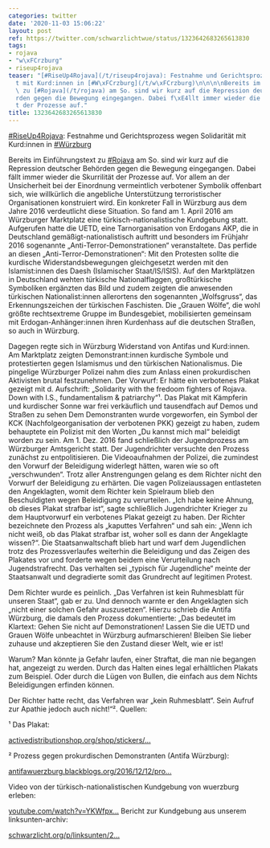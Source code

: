 ```yaml
---
categories: twitter
date: '2020-11-03 15:06:22'
layout: post
ref: https://twitter.com/schwarzlichtwue/status/1323642683265613830
tags:
- rojava
- "w\xFCrzburg"
- riseup4rojava
teaser: "[#RiseUp4Rojava](/t/riseup4rojava): Festnahme und Gerichtsprozess wegen Solidarit\xE4\
  t mit Kurd:innen in [#W\xFCrzburg](/t/w\xFCrzburg)\n\n\n\nBereits im Einf\xFChrungstext\
  \ zu [#Rojava](/t/rojava) am So. sind wir kurz auf die Repression deutscher Beh\xF6\
  rden gegen die Bewegung eingegangen. Dabei f\xE4llt immer wieder die Skurrilit\xE4\
  t der Prozesse auf."
title: 1323642683265613830
---
```

[#RiseUp4Rojava](/t/riseup4rojava): Festnahme und Gerichtsprozess wegen Solidarität mit Kurd:innen in [#Würzburg](/t/würzburg)



Bereits im Einführungstext zu [#Rojava](/t/rojava) am So. sind wir kurz auf die Repression deutscher Behörden gegen die Bewegung eingegangen. Dabei fällt immer wieder die Skurrilität der Prozesse auf.
Vor allem an der Unsicherheit bei der Einordnung vermeintlich verbotener Symbolik offenbart sich, wie willkürlich die angebliche Unterstützung terroristischer Organisationen konstruiert wird. Ein konkreter Fall in Würzburg aus dem Jahre 2016 verdeutlicht diese Situation.
So fand am 1. April 2016 am Würzburger Marktplatz eine türkisch-nationalistische Kundgebung statt. Aufgerufen hatte die UETD, eine Tarnorganisation von Erdogans AKP, die in Deutschland gemäßigt-nationalistisch auftritt und besonders im Frühjahr 2016 sogenannte
„Anti-Terror-Demonstrationen“ veranstaltete. Das perfide an diesen „Anti-Terror-Demonstrationen“: Mit den Protesten sollte die kurdische Widerstandsbewegungen gleichgesetzt werden mit den Islamist:innen des Daesh (Islamischer Staat/IS/ISIS).
Auf den Marktplätzen in Deutschland wehten türkische Nationalflaggen, großtürkische Symboliken ergänzten das Bild und zudem zeigten die anwesenden türkischen Nationalist:innen allerortens den sogenannten „Wolfsgruss“, das Erkennungszeichen der türkischen Faschisten.
Die „Grauen Wölfe“, die wohl größte rechtsextreme Gruppe im Bundesgebiet, mobilisierten gemeinsam mit Erdogan-Anhänger:innen ihren Kurdenhass auf die deutschen Straßen, so auch in Würzburg.



Dagegen regte sich in Würzburg Widerstand von Antifas und Kurd:innen.
Am Marktplatz zeigten Demonstrant:innen kurdische Symbole und protestierten gegen Islamismus und den türkischen Nationalismus. Die pingelige Würzburger Polizei nahm dies zum Anlass einen prokurdischen Aktivisten brutal festzunehmen.
Der Vorwurf: Er hätte ein verbotenes Plakat gezeigt mit d. Aufschrift: „Solidarity with the fredoom fighters of Rojava. Down with I.S., fundamentalism &amp; patriarchy“¹. Das Plakat mit Kämpferin und kurdischer Sonne war frei verkäuflich und tausendfach auf Demos und Straßen zu sehen
Dem Demonstranten wurde vorgeworfen, ein Symbol der KCK (Nachfolgeorganisation der verbotenen PKK) gezeigt zu haben, zudem behauptete ein Polizist mit den Worten „Du kannst mich mal“ beleidigt worden zu sein.
Am 1. Dez. 2016 fand schließlich der Jugendprozess am Würzburger Amtsgericht statt. Der Jugendrichter versuchte den Prozess zunächst zu entpolitisieren. Die Videoaufnahmen der Polizei, die zumindest den Vorwurf der Beleidigung widerlegt hätten, waren wie so oft „verschwunden“.
Trotz aller Anstrengungen gelang es dem Richter nicht den Vorwurf der Beleidigung zu erhärten. Die vagen Polizeiaussagen entlasteten den Angeklagten, womit dem Richter kein Spielraum blieb den Beschuldigten wegen Beleidigung zu verurteilen.
„Ich habe keine Ahnung, ob dieses Plakat strafbar ist“, sagte schließlich Jugendrichter Krieger zu dem Hauptvorwurf ein verbotenes Plakat gezeigt zu haben. Der Richter bezeichnete den Prozess als „kaputtes Verfahren“ und sah ein: „Wenn ich nicht weiß, ob das Plakat strafbar ist, woher soll es dann der Angeklagte wissen?“. Die Staatsanwaltschaft blieb hart und warf dem Jugendlichen trotz des Prozessverlaufes weiterhin die Beleidigung und das Zeigen des Plakates vor und forderte wegen beidem eine Verurteilung nach Jugendstrafrecht.
Das verhalten sei „typisch für Jugendliche“ meinte der Staatsanwalt und degradierte somit das Grundrecht auf legitimen Protest. 



Dem Richter wurde es peinlich. „Das Verfahren ist kein Ruhmesblatt für unseren Staat“, gab er zu.
Und dennoch warnte er den Angeklagten sich „nicht einer solchen Gefahr auszusetzen“. Hierzu schrieb die Antifa Würzburg, die damals den Prozess dokumentierte: „Das bedeutet im Klartext: Gehen Sie nicht auf Demonstrationen!
Lassen Sie die UETD und Grauen Wölfe unbeachtet in Würzburg aufmarschieren! Bleiben Sie lieber zuhause und akzeptieren Sie den Zustand dieser Welt, wie er ist!

Warum? Man könnte ja Gefahr laufen, einer Straftat, die man nie begangen hat, angezeigt zu werden.
Durch das Halten eines legal erhältlichen Plakats zum Beispiel. Oder durch die Lügen von Bullen, die einfach aus dem Nichts Beleidigungen erfinden können.

Der Richter hatte recht, das Verfahren war „kein Ruhmesblatt“. Sein Aufruf zur Apathie jedoch auch nicht!“².
Quellen:



¹ Das Plakat:

[activedistributionshop.org/shop/stickers/…](https://www.activedistributionshop.org/shop/stickers/3702-solidarity-with-rojava-sticker.html)



² Prozess gegen prokurdischen Demonstranten (Antifa Würzburg): 

[antifawuerzburg.blackblogs.org/2016/12/12/pro…](https://antifawuerzburg.blackblogs.org/2016/12/12/prozess-gegen-prokurdischen-demonstranten/)



Video von der türkisch-nationalistischen Kundgebung von wuerzburg erleben:

[youtube.com/watch?v=YKWfpx…](https://www.youtube.com/watch?v=YKWfpxZkGoIwith-rojav)
Bericht zur Kundgebung aus unserem linksunten-archiv:

[schwarzlicht.org/p/linksunten/2…](https://schwarzlicht.org/p/linksunten/2016-04-02-wu-bericht-zur-turkisch-nationalistischen-kundgebung.html)